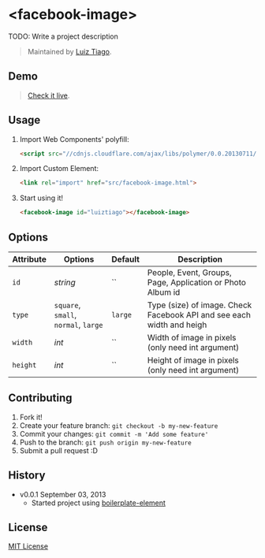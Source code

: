 # &lt;facebook-image&gt;

TODO: Write a project description

> Maintained by [Luiz Tiago](https://github.com/luiztiago).

## Demo

> [Check it live](http://luiztiago.github.io/facebook-image-element).

## Usage

1. Import Web Components' polyfill:

	```html
	<script src="//cdnjs.cloudflare.com/ajax/libs/polymer/0.0.20130711/polymer.min.js"></script>
	```

2. Import Custom Element:

	```html
	<link rel="import" href="src/facebook-image.html">
	```

3. Start using it!

	```html
	<facebook-image id="luiztiago"></facebook-image>
	```

## Options

Attribute  | Options                              | Default             | Description
---        | ---                                  | ---                 | ---
`id`       | *string*                             | ``                  | People, Event, Groups, Page, Application or Photo Album id
`type`     | `square`, `small`, `normal`, `large` | `large`             | Type (size) of image. Check Facebook API and see each width and heigh
`width`    | *int*                                | ``                  | Width of image in pixels (only need int argument)
`height`   | *int*                                | ``                  | Height of image in pixels (only need int argument)


## Contributing

1. Fork it!
2. Create your feature branch: `git checkout -b my-new-feature`
3. Commit your changes: `git commit -m 'Add some feature'`
4. Push to the branch: `git push origin my-new-feature`
5. Submit a pull request :D

## History

* v0.0.1 September 03, 2013
	* Started project using [boilerplate-element](https://github.com/customelements/boilerplate-element)

## License

[MIT License](http://opensource.org/licenses/MIT)